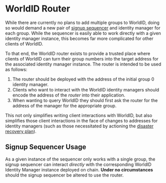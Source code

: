 # WorldID Router

While there are currently no plans to add multiple groups to WorldID, doing so would demand a new
pair of [signup sequencer](https://github.com/worldcoin/signup-sequencer) and identity manager for
each group. While the sequencer is easily able to work directly with a given identity manager
instance, this becomes far more complicated for other clients of WorldID.

To that end, the WorldID router exists to provide a trusted place where clients of WorldID can turn
their group numbers into the target address for the associated identity manager instance. The router
is intended to be used as follows:

1. The router should be deployed with the address of the initial group 0 identity manager.
2. Clients who want to interact with the WorldID identity managers should encode the address of the
   _router_ into their application.
3. When wanting to query WorldID they should first ask the router for the address of the manager for
   the appropriate group.

This not only simplifies writing client interactions with WorldID, but also simplifies those client
interactions in the face of changes to addresses for identity managers (such as those necessitated
by actioning the [disaster recovery plan](./Disaster%20Recovery%20Plan.md)).

## Signup Sequencer Usage

As a given instance of the sequencer only works with a single group, the signup sequencer can
interact _directly_ with the corresponding WorldID Identity Manager instance deployed on chain.
**Under no circumstances** should the signup sequencer be altered to use the router.
